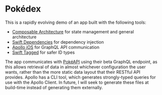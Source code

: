 # Pokédex

This is a rapidly evolving demo of an app built with the following tools:

- [Composable Architecture](https://github.com/pointfreeco/swift-composable-architecture) for state management and general architecture
- [Swift Dependencies](https://github.com/pointfreeco/swift-dependencies) for dependency injection
- [Apollo iOS](https://github.com/apollographql/apollo-ios) for GraphQL API communication
- [Swift Tagged](https://github.com/pointfreeco/swift-tagged) for safer ID types

The app communicates with [PokéAPI](https://pokeapi.co) using their beta GraphQL endpoint, as this allows retrieval of data in almost whichever configuration the user wants, rather than the more static data layout that their RESTful API provides.
Apollo has a CLI tool, which generates strongly-typed queries for use with the Apollo Client. In future, I will seek to generate these files at build-time instead of generating them externally.
